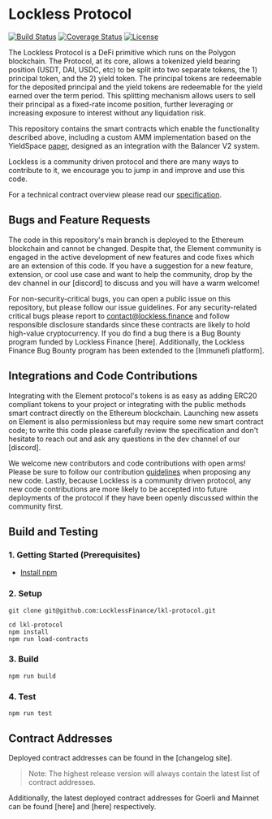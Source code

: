 # Lockless Protocol

[![Build Status](https://github.com/element-fi/elf-contracts/workflows/Tests/badge.svg)](https://github.com/element-fi/elf-contracts/actions)
[![Coverage Status](https://coveralls.io/repos/github/element-fi/elf-contracts/badge.svg?branch=main&service=github&t=7FWsvc)](https://coveralls.io/github/element-fi/elf-contracts?branch=main)
[![License](https://img.shields.io/badge/License-Apache%202.0-blue.svg)](https://github.com/LocklessFinance/lkl-protocol/blob/main/LICENSE)

The Lockless Protocol is a DeFi primitive which runs on the Polygon blockchain. The Protocol, at its core, allows a tokenized yield bearing position (USDT, DAI, USDC, etc) to be split into two separate tokens, the 1) principal token, and the 2) yield token. The principal tokens are redeemable for the deposited principal and the yield tokens are redeemable for the yield earned over the term period. This splitting mechanism allows users to sell their principal as a fixed-rate income position, further leveraging or increasing exposure to interest without any liquidation risk.

This repository contains the smart contracts which enable the functionality described above, including a custom AMM implementation based on the YieldSpace [paper](https://yield.is/YieldSpace.pdf), designed as an integration with the Balancer V2 system.

Lockless is a community driven protocol and there are many ways to contribute to it, we encourage you to jump in and improve and use this code.

For a technical contract overview please read our [specification](https://github.com/LocklessFinance/lkl-protocol/blob/main/SPECIFICATION.md).

## Bugs and Feature Requests

The code in this repository's main branch is deployed to the Ethereum blockchain and cannot be changed. Despite that, the Element community is engaged in the active development of new features and code fixes which are an extension of this code. If you have a suggestion for a new feature, extension, or cool use case and want to help the community, drop by the dev channel in our [discord] to discuss and you will have a warm welcome!

For non-security-critical bugs, you can open a public issue on this repository, but please follow our issue guidelines. For any security-related critical bugs please report to contact@lockless.finance and follow responsible disclosure standards since these contracts are likely to hold high-value cryptocurrency. If you do find a bug there is a Bug Bounty program funded by Lockless Finance [here]. Additionally, the Lockless Finance Bug Bounty program has been extended to the [Immunefi platform].

## Integrations and Code Contributions

Integrating with the Element protocol's tokens is as easy as adding ERC20 compliant tokens to your project or integrating with the public methods smart contract directly on the Ethereum blockchain. Launching new assets on Element is also permissionless but may require some new smart contract code; to write this code please carefully review the specification and don't hesitate to reach out and ask any questions in the dev channel of our [discord].

We welcome new contributors and code contributions with open arms! Please be sure to follow our contribution [guidelines](https://github.com/LocklessFinance/lkl-protocol/blob/main/CONTRIBUTING.md) when proposing any new code. Lastly, because Lockless is a community driven protocol, any new code contributions are more likely to be accepted into future deployments of the protocol if they have been openly discussed within the community first.

## Build and Testing

### 1. Getting Started (Prerequisites)

- [Install npm](https://nodejs.org/en/download/)

### 2. Setup

```
git clone git@github.com:LocklessFinance/lkl-protocol.git
```

```
cd lkl-protocol
npm install
npm run load-contracts
```

### 3. Build

```
npm run build
```

### 4. Test

```
npm run test
```

## Contract Addresses

Deployed contract addresses can be found in the [changelog site].

> Note: The highest release version will always contain the latest list of contract addresses.

Additionally, the latest deployed contract addresses for Goerli and Mainnet can be found [here] and [here] respectively.
